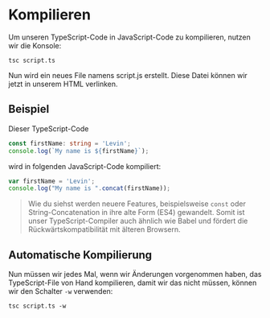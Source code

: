 # Kompilieren

Um unseren TypeScript-Code in JavaScript-Code zu kompilieren, nutzen wir die Konsole:

````Console
tsc script.ts
````

Nun wird ein neues File namens <path>script.js</path> erstellt. Diese Datei können wir jetzt in unserem HTML verlinken.

## Beispiel

Dieser TypeScript-Code

````Typescript
const firstName: string = 'Levin';
console.log(`My name is ${firstName}`);
````

wird in folgenden JavaScript-Code kompiliert:

````JavaScript
var firstName = 'Levin';
console.log("My name is ".concat(firstName));
````

> Wie du siehst werden neuere Features, beispielsweise `const` oder String-Concatenation in ihre alte Form (ES4) gewandelt. Somit ist unser TypeScript-Compiler auch ähnlich wie Babel und fördert die Rückwärtskompatibilität mit älteren Browsern.

## Automatische Kompilierung

Nun müssen wir jedes Mal, wenn wir Änderungen vorgenommen haben, das TypeScript-File von Hand kompilieren, damit wir das nicht müssen, können wir den Schalter `-w` verwenden:

````Console
tsc script.ts -w
````
